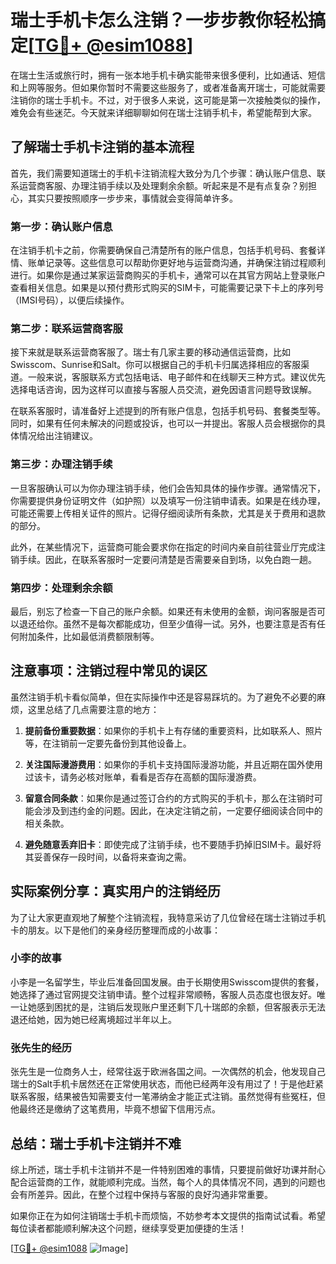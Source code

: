 # 瑞士手机卡怎么注销？一步步教你轻松搞定[[TG💪+ @esim1088](https://t.me/s/esim1088)]

在瑞士生活或旅行时，拥有一张本地手机卡确实能带来很多便利，比如通话、短信和上网等服务。但如果你暂时不需要这些服务了，或者准备离开瑞士，可能就需要注销你的瑞士手机卡。不过，对于很多人来说，这可能是第一次接触类似的操作，难免会有些迷茫。今天就来详细聊聊如何在瑞士注销手机卡，希望能帮到大家。

## 了解瑞士手机卡注销的基本流程

首先，我们需要知道瑞士的手机卡注销流程大致分为几个步骤：确认账户信息、联系运营商客服、办理注销手续以及处理剩余余额。听起来是不是有点复杂？别担心，其实只要按照顺序一步步来，事情就会变得简单许多。

### 第一步：确认账户信息

在注销手机卡之前，你需要确保自己清楚所有的账户信息，包括手机号码、套餐详情、账单记录等。这些信息可以帮助你更好地与运营商沟通，并确保注销过程顺利进行。如果你是通过某家运营商购买的手机卡，通常可以在其官方网站上登录账户查看相关信息。如果是以预付费形式购买的SIM卡，可能需要记录下卡上的序列号（IMSI号码），以便后续操作。

### 第二步：联系运营商客服

接下来就是联系运营商客服了。瑞士有几家主要的移动通信运营商，比如Swisscom、Sunrise和Salt。你可以根据自己的手机卡归属选择相应的客服渠道。一般来说，客服联系方式包括电话、电子邮件和在线聊天三种方式。建议优先选择电话咨询，因为这样可以直接与客服人员交流，避免因语言问题导致误解。

在联系客服时，请准备好上述提到的所有账户信息，包括手机号码、套餐类型等。同时，如果有任何未解决的问题或投诉，也可以一并提出。客服人员会根据你的具体情况给出注销建议。

### 第三步：办理注销手续

一旦客服确认可以为你办理注销手续，他们会告知具体的操作步骤。通常情况下，你需要提供身份证明文件（如护照）以及填写一份注销申请表。如果是在线办理，可能还需要上传相关证件的照片。记得仔细阅读所有条款，尤其是关于费用和退款的部分。

此外，在某些情况下，运营商可能会要求你在指定的时间内亲自前往营业厅完成注销手续。因此，在联系客服时一定要问清楚是否需要亲自到场，以免白跑一趟。

### 第四步：处理剩余余额

最后，别忘了检查一下自己的账户余额。如果还有未使用的金额，询问客服是否可以退还给你。虽然不是每次都能成功，但至少值得一试。另外，也要注意是否有任何附加条件，比如最低消费额限制等。

## 注意事项：注销过程中常见的误区

虽然注销手机卡看似简单，但在实际操作中还是容易踩坑的。为了避免不必要的麻烦，这里总结了几点需要注意的地方：

1. **提前备份重要数据**：如果你的手机卡上有存储的重要资料，比如联系人、照片等，在注销前一定要先备份到其他设备上。
   
2. **关注国际漫游费用**：如果你的手机卡支持国际漫游功能，并且近期在国外使用过该卡，请务必核对账单，看看是否存在高额的国际漫游费。

3. **留意合同条款**：如果你是通过签订合约的方式购买的手机卡，那么在注销时可能会涉及到违约金的问题。因此，在决定注销之前，一定要仔细阅读合同中的相关条款。

4. **避免随意丢弃旧卡**：即使完成了注销手续，也不要随手扔掉旧SIM卡。最好将其妥善保存一段时间，以备将来查询之需。

## 实际案例分享：真实用户的注销经历

为了让大家更直观地了解整个注销流程，我特意采访了几位曾经在瑞士注销过手机卡的朋友。以下是他们的亲身经历整理而成的小故事：

### 小李的故事

小李是一名留学生，毕业后准备回国发展。由于长期使用Swisscom提供的套餐，她选择了通过官网提交注销申请。整个过程非常顺畅，客服人员态度也很友好。唯一让她感到困扰的是，注销后发现账户里还剩下几十瑞郎的余额，但客服表示无法退还给她，因为她已经离境超过半年以上。

### 张先生的经历

张先生是一位商务人士，经常往返于欧洲各国之间。一次偶然的机会，他发现自己瑞士的Salt手机卡居然还在正常使用状态，而他已经两年没有用过了！于是他赶紧联系客服，结果被告知需要支付一笔滞纳金才能正式注销。虽然觉得有些冤枉，但他最终还是缴纳了这笔费用，毕竟不想留下信用污点。

## 总结：瑞士手机卡注销并不难

综上所述，瑞士手机卡注销并不是一件特别困难的事情，只要提前做好功课并耐心配合运营商的工作，就能顺利完成。当然，每个人的具体情况不同，遇到的问题也会有所差异。因此，在整个过程中保持与客服的良好沟通非常重要。

如果你正在为如何注销瑞士手机卡而烦恼，不妨参考本文提供的指南试试看。希望每位读者都能顺利解决这个问题，继续享受更加便捷的生活！

[[TG💪+ @esim1088](https://t.me/s/esim1088) ![Image](https://i.postimg.cc/4NQfJmqS/Snipaste-2025-05-13-00-14-12.png)]